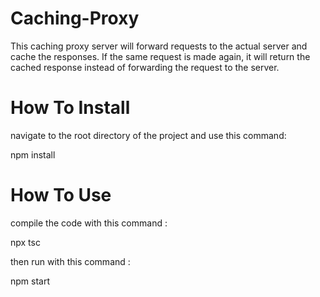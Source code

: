 # Caching-Proxy
This caching proxy server will forward requests to the actual server and cache the responses. If the same request is made again, it will return the cached response instead of forwarding the request to the server.

# How To Install
navigate to the root directory of the project and use this command: 

npm install

# How To Use
compile the code with this command : 

npx tsc

then run with this command : 

npm start